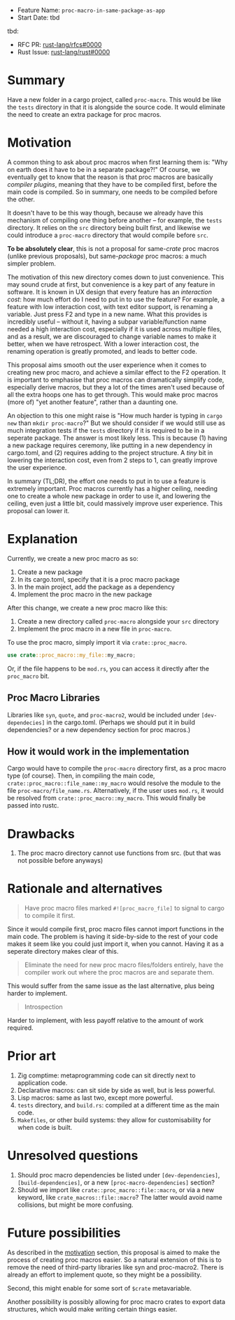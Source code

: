 - Feature Name: `proc-macro-in-same-package-as-app`
- Start Date: tbd

tbd:
- RFC PR: [rust-lang/rfcs#0000](https://github.com/rust-lang/rfcs/pull/0000)
- Rust Issue: [rust-lang/rust#0000](https://github.com/rust-lang/rust/issues/0000)

# Summary
[summary]: #summary

Have a new folder in a cargo project, called `proc-macro`. This would be like the `tests` directory in that it is alongside the source code. It would eliminate the need to create an extra package for proc macros.

# Motivation
[motivation]: #motivation

A common thing to ask about proc macros when first learning them is: "Why on earth does it have to be in a separate package?!" Of course, we eventually get to know that the reason is that proc macros are basically *compiler plugins*, meaning that they have to be compiled first, before the main code is compiled. So in summary, one needs to be compiled before the other.

It doesn't have to be this way though, because we already have this mechanism of compiling one thing before another – for example, the `tests` directory. It relies on the `src` directory being built first, and likewise we could introduce a `proc-macro` directory that would compile before `src`.

**To be absolutely clear**, this is not a proposal for same-*crate* proc macros (unlike previous proposals), but same-*package* proc macros: a much simpler problem. 

The motivation of this new directory comes down to just convenience. This may sound crude at first, but convenience is a key part of any feature in software. It is known in UX design that every feature has an *interaction cost*: how much effort do I need to put in to use the feature? For example, a feature with low interaction cost, with text editor support, is renaming a variable. Just press F2 and type in a new name. What this provides is incredibly useful – without it, having a subpar variable/function name needed a high interaction cost, especially if it is used across multiple files, and as a result, we are discouraged to change variable names to make it better, when we have retrospect. With a lower interaction cost, the renaming operation is greatly promoted, and leads to better code.

This proposal aims smooth out the user experience when it comes to creating new proc macro, and achieve a similar effect to the F2 operation. It is important to emphasise that proc macros can dramatically simplify code, especially derive macros, but they a lot of the times aren't used because of all the extra hoops one has to get through. This would make proc macros (more of) "yet another feature", rather than a daunting one.

An objection to this one might raise is "How much harder is typing in `cargo new` than `mkdir proc-macro`?" But we should consider if we would still use as much integration tests if the `tests` directory if it is required to be in a seperate package. The answer is most likely less. This is because (1) having a new package requires ceremony, like putting in a new dependency in cargo.toml, and (2) requires adding to the project structure. A *tiny* bit in lowering the interaction cost, even from 2 steps to 1, can greatly improve the user experience. 

In summary (TL;DR), the effort one needs to put in to use a feature is extremely important. Proc macros currently has a higher ceiling, needing one to create a whole new package in order to use it, and lowering the ceiling, even just a little bit, could massively improve user experience. This proposal can lower it.

# Explanation
[explanation]: #explanation

Currently, we create a new proc macro as so:
1. Create a new package
2. In its cargo.toml, specify that it is a proc macro package
3. In the main project, add the package as a dependency
4. Implement the proc macro in the new package

After this change, we create a new proc macro like this:
1. Create a new directory called `proc-macro` alongside your `src` directory
2. Implement the proc macro in a new file in `proc-macro`.

To use the proc macro, simply import it via `crate::proc_macro`.
```rust
use crate::proc_macro::my_file::my_macro;
```
Or, if the file happens to be `mod.rs`, you can access it directly after the `proc_macro` bit.

## Proc Macro Libraries
Libraries like `syn`, `quote`, and `proc-macro2`, would be included under `[dev-dependecies]` in the cargo.toml. (Perhaps we should put it in build dependencies? or a new dependency section for proc macros.)

## How it would work in the implementation
Cargo would have to compile the `proc-macro` directory first, as a proc macro type (of course). Then, in compiling the main code, `crate::proc_macro::file_name::my_macro` would resolve the module to the file `proc-macro/file_name.rs`. Alternatively, if the user uses `mod.rs`, it would be resolved from `crate::proc_macro::my_macro`. This would finally be passed into rustc.

# Drawbacks
[drawbacks]: #drawbacks

1. The proc macro directory cannot use functions from src. (but that was not possible before anyways)

# Rationale and alternatives
[rationale-and-alternatives]: #rationale-and-alternatives

> Have proc macro files marked `#![proc_macro_file]` to signal to cargo to compile it first.

Since it would compile first, proc macro files cannot import functions in the main code. The problem is having it side-by-side to the rest of your code makes it seem like you could just import it, when you cannot. Having it as a seperate directory makes clear of this.

> Eliminate the need for new proc macro files/folders entirely, have the compiler work out where the proc macros are and separate them.

This would suffer from the same issue as the last alternative, plus being harder to implement.

> Introspection

Harder to implement, with less payoff relative to the amount of work required. 

# Prior art
[prior-art]: #prior-art

1. Zig comptime: metaprogramming code can sit directly next to application code.
2. Declarative macros: can sit side by side as well, but is less powerful.
3. Lisp macros: same as last two, except more powerful.
4. `tests` directory, and `build.rs`: compiled at a different time as the main code.
5. `Makefiles`, or other build systems: they allow for customisability for when code is built.

# Unresolved questions
[unresolved-questions]: #unresolved-questions

1. Should proc macro dependencies be listed under `[dev-dependencies]`, `[build-dependencies]`, or a new `[proc-macro-dependencies]` section?
2. Should we import like `crate::proc_macro::file::macro`, or via a new keyword, like `crate_macros::file::macro`? The latter would avoid name collisions, but might be more confusing.

# Future possibilities
[future-possibilities]: #future-possibilities

As described in the [motivation] section, this proposal is aimed to make the process of creating proc macros easier. So a natural extension of this is to remove the need of third-party libraries like syn and proc-macro2. There is already an effort to implement quote, so they might be a possibility.

Second, this might enable for some sort of `$crate` metavariable.

Another possibility is possibly allowing for proc macro crates to export data structures, which would make writing certain things easier.